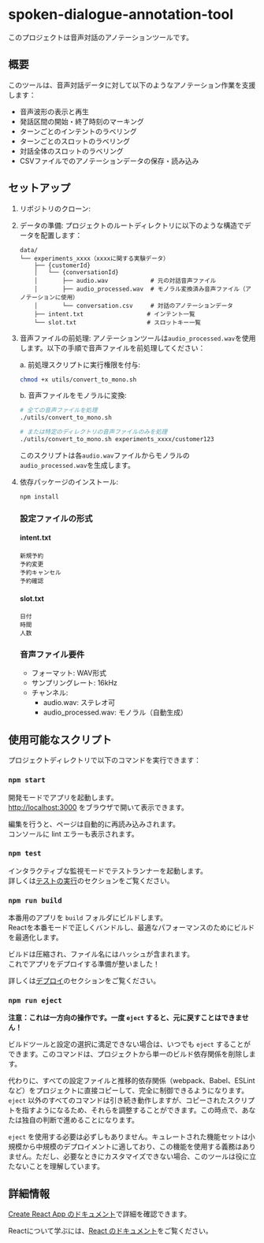 # spoken-dialogue-annotation-tool

このプロジェクトは音声対話のアノテーションツールです。

## 概要
このツールは、音声対話データに対して以下のようなアノテーション作業を支援します：

- 音声波形の表示と再生
- 発話区間の開始・終了時刻のマーキング
- ターンごとのインテントのラベリング
- ターンごとのスロットのラベリング
- 対話全体のスロットのラベリング
- CSVファイルでのアノテーションデータの保存・読み込み

## セットアップ

1. リポジトリのクローン:

2. データの準備:
   プロジェクトのルートディレクトリに以下のような構造でデータを配置します：

   ```
   data/
   └── experiments_xxxx（xxxxに関する実験データ）
       ├── {customerId}
       │   └── {conversationId}
       │       ├── audio.wav            # 元の対話音声ファイル
       │       ├── audio_processed.wav  # モノラル変換済み音声ファイル（アノテーションに使用）
       │       └── conversation.csv     # 対話のアノテーションデータ
       ├── intent.txt                  # インテント一覧
       └── slot.txt                    # スロットキー一覧
   ```

3. 音声ファイルの前処理:
   アノテーションツールは`audio_processed.wav`を使用します。以下の手順で音声ファイルを前処理してください：

   a. 前処理スクリプトに実行権限を付与:
   ```bash
   chmod +x utils/convert_to_mono.sh
   ```

   b. 音声ファイルをモノラルに変換:
   ```bash
   # 全ての音声ファイルを処理
   ./utils/convert_to_mono.sh

   # または特定のディレクトリの音声ファイルのみを処理
   ./utils/convert_to_mono.sh experiments_xxxx/customer123
   ```

   このスクリプトは各`audio.wav`ファイルからモノラルの`audio_processed.wav`を生成します。

4. 依存パッケージのインストール:
   ```bash
   npm install
   ```

   ### 設定ファイルの形式

   #### intent.txt
   ```
   新規予約
   予約変更
   予約キャンセル
   予約確認
   ```

   #### slot.txt
   ```
   日付
   時間
   人数
   ```

   ### 音声ファイル要件
   - フォーマット: WAV形式
   - サンプリングレート: 16kHz
   - チャンネル: 
     - audio.wav: ステレオ可
     - audio_processed.wav: モノラル（自動生成）

## 使用可能なスクリプト

プロジェクトディレクトリで以下のコマンドを実行できます：

### `npm start`

開発モードでアプリを起動します。\
[http://localhost:3000](http://localhost:3000) をブラウザで開いて表示できます。

編集を行うと、ページは自動的に再読み込みされます。\
コンソールに lint エラーも表示されます。

### `npm test`

インタラクティブな監視モードでテストランナーを起動します。\
詳しくは[テストの実行](https://facebook.github.io/create-react-app/docs/running-tests)のセクションをご覧ください。

### `npm run build`

本番用のアプリを `build` フォルダにビルドします。\
Reactを本番モードで正しくバンドルし、最適なパフォーマンスのためにビルドを最適化します。

ビルドは圧縮され、ファイル名にはハッシュが含まれます。\
これでアプリをデプロイする準備が整いました！

詳しくは[デプロイ](https://facebook.github.io/create-react-app/docs/deployment)のセクションをご覧ください。

### `npm run eject`

**注意：これは一方向の操作です。一度 `eject` すると、元に戻すことはできません！**

ビルドツールと設定の選択に満足できない場合は、いつでも `eject` することができます。このコマンドは、プロジェクトから単一のビルド依存関係を削除します。

代わりに、すべての設定ファイルと推移的依存関係（webpack、Babel、ESLintなど）をプロジェクトに直接コピーして、完全に制御できるようになります。`eject` 以外のすべてのコマンドは引き続き動作しますが、コピーされたスクリプトを指すようになるため、それらを調整することができます。この時点で、あなたは独自の判断で進めることになります。

`eject` を使用する必要は必ずしもありません。キュレートされた機能セットは小規模から中規模のデプロイメントに適しており、この機能を使用する義務はありません。ただし、必要なときにカスタマイズできない場合、このツールは役に立たないことを理解しています。

## 詳細情報

[Create React App のドキュメント](https://facebook.github.io/create-react-app/docs/getting-started)で詳細を確認できます。

Reactについて学ぶには、[React のドキュメント](https://reactjs.org/)をご覧ください。
